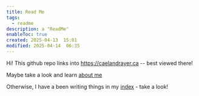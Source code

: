 ```yaml
---
title: Read Me
tags:
  - readme
description: a "ReadMe"
enableToc: true
created: 2025-04-13  15:01
modified: 2025-04-14  06:35
---
```

 
Hi! This github repo links into https://caelandrayer.ca -- best viewed there!

Maybe take a look and learn [about me](about_me.md)

Otherwise, I have a been writing things in my [index](Knowledge%20Base/index.md) - take a look! 


